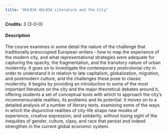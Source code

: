 ```yaml
---
title: "HUL834 HUL834 Literature and the City"
---
```

**Credits:** 3 (3-0-0)

#### Description
The course examines in some detail the nature of the challenge that traditionally preoccupied European writers - how to map the experience of the modern city, and what representational strategies were adequate for capturing the opacity, the fragmentation, and the transitory nature of urban modernity. It goes on to investigate the contemporary postcolonial city in order to understand it in relation to late capitalism, globalization, migration, and postmodern culture, and the challenges these pose to classic modernity. It begins by providing an introduction to some of the most important literature on the city and the major theoretical debates around it, offering students a set of conceptual tools with which to approach the city’s incommensurable realities, its problems and its potential. It moves on to a detailed analysis of a number of literary texts, examining some of the ways in which the disjunctive realities of city-life shape new modes of experience, creative expression, and solidarity, without losing sight of the inequities of gender, culture, class, and race that persist and indeed strengthen in the current global economic system.